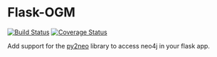 # Flask-OGM

[![Build Status](https://travis-ci.org/DomWeldon/flask-ogm.svg?branch=master)](https://travis-ci.org/DomWeldon/flask-ogm) [![Coverage Status](https://coveralls.io/repos/github/DomWeldon/flask-ogm/badge.svg?branch=master)](https://coveralls.io/github/DomWeldon/flask-ogm?branch=master)

Add support for the [py2neo](http://py2neo.org/v3/http://py2neo.org/v3/) library to access neo4j in your flask app.
